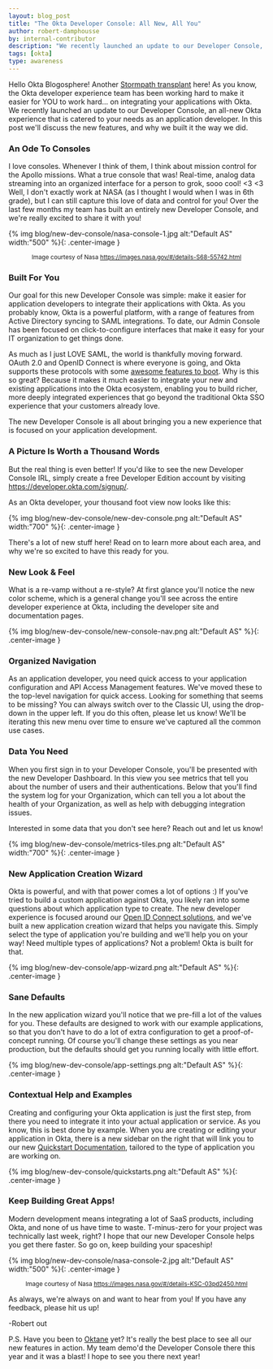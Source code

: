 ```yaml
---
layout: blog_post
title: "The Okta Developer Console: All New, All You"
author: robert-damphousse
by: internal-contributor
description: "We recently launched an update to our Developer Console, an all-new Okta experience that is catered to your needs as an application developer."
tags: [okta]
type: awareness
---
```


Hello Okta Blogosphere! Another [Stormpath transplant](https://www.okta.com/blog/2017/03/stormpath-welcome-to-Okta/) here! As you know, the Okta developer experience team has been working hard to make it easier for YOU to work hard... on integrating your applications with Okta. We recently launched an update to our Developer Console, an all-new Okta experience that is catered to your needs as an application developer.  In this post we'll discuss the new features, and why we built it the way we did.

### An Ode To Consoles

I love consoles. Whenever I think of them, I think about mission control for the Apollo missions.  What a true console that was! Real-time, analog data streaming into an organized interface for a person to grok, sooo cool! <3 <3 Well, I don't exactly work at NASA (as I thought I would when I was in 6th grade), but I can still capture this love of data and control for you! Over the last few months my team has built an entirely new Developer Console, and we're really excited to share it with you!

{% img blog/new-dev-console/nasa-console-1.jpg alt:"Default AS" width:"500" %}{: .center-image }

<center><small>Image courtesy of Nasa <a href="https://images.nasa.gov/#/details-S68-55742.html">https://images.nasa.gov/#/details-S68-55742.html</a></small></center>

### Built For You

Our goal for this new Developer Console was simple: make it easier for application developers to integrate their applications with Okta. As you probably know, Okta is a powerful platform, with a range of features from Active Directory syncing to SAML integrations. To date, our Admin Console has been focused on click-to-configure interfaces that make it easy for your IT organization to get things done.

As much as I just LOVE SAML, the world is thankfully moving forward. OAuth 2.0 and OpenID Connect is where everyone is going, and Okta supports these protocols with some [awesome features to boot](https://developer.okta.com/use_cases/api_access_management/). Why is this so great? Because it makes it much easier to integrate your new and existing applications into the Okta ecosystem, enabling you to build richer, more deeply integrated experiences that go beyond the traditional Okta SSO experience that your customers already love.

The new Developer Console is all about bringing you a new experience that is focused on your application development.

### A Picture Is Worth a Thousand Words

But the real thing is even better!  If you'd like to see the new Developer Console IRL, simply create a free Developer Edition account by visiting <a href="https://developer.okta.com/signup/">https://developer.okta.com/signup/</a>.

As an Okta developer, your thousand foot view now looks like this:

{% img blog/new-dev-console/new-dev-console.png alt:"Default AS" width:"700" %}{: .center-image }

There's a lot of new stuff here!  Read on to learn more about each area, and why we're so excited to have this ready for you.

### New Look & Feel

What is a re-vamp without a re-style?  At first glance you'll notice the new color scheme, which is a general change you'll see across the entire developer experience at Okta, including the developer site and documentation pages.

{% img blog/new-dev-console/new-console-nav.png alt:"Default AS" %}{: .center-image }

### Organized Navigation

As an application developer, you need quick access to your application configuration and API Access Management features.  We've moved these to the top-level navigation for quick access.  Looking for something that seems to be missing?  You can always switch over to the Classic UI, using the drop-down in the upper left.  If you do this often, please let us know!  We'll be iterating this new menu over time to ensure we've captured all the common use cases.

### Data You Need

When you first sign in to your Developer Console, you'll be presented with the new Developer Dashboard.  In this view you see metrics that tell you about the number of users and their authentications.  Below that you'll find the system log for your Organization, which can tell you a lot about the health of your Organization, as well as help with debugging integration issues.

Interested in some data that you don't see here?  Reach out and let us know!

{% img blog/new-dev-console/metrics-tiles.png alt:"Default AS" width:"700" %}{: .center-image }

### New Application Creation Wizard

Okta is powerful, and with that power comes a lot of options :) If you've tried to build a custom application against Okta, you likely ran into some questions about which application type to create.  The new developer experience is focused around our [Open ID Connect solutions](https://developer.okta.com/docs/api/resources/oidc), and we've built a new application creation wizard that helps you navigate this.  Simply select the type of application you're building and we'll help you on your way!  Need multiple types of applications?  Not a problem!  Okta is built for that.

{% img blog/new-dev-console/app-wizard.png alt:"Default AS" %}{: .center-image }

### Sane Defaults

In the new application wizard you'll notice that we pre-fill a lot of the values for you.  These defaults are designed to work with our example applications, so that you don't have to do a lot of extra configuration to get a proof-of-concept running.  Of course you'll change these settings as you near production, but the defaults should get you running locally with little effort.

{% img blog/new-dev-console/app-settings.png alt:"Default AS" %}{: .center-image }

### Contextual Help and Examples

Creating and configuring your Okta application is just the first step, from there you need to integrate it into your actual application or service.  As you know, this is best done by example.  When you are creating or editing your application in Okta, there is a new sidebar on the right that will link you to our new [Quickstart Documentation](https://developer.okta.com/quickstart/), tailored to the type of application you are working on.

{% img blog/new-dev-console/quickstarts.png alt:"Default AS" %}{: .center-image }

### Keep Building Great Apps!

Modern development means integrating a lot of SaaS products, including Okta, and none of us have time to waste.  T-minus-zero for your project was technically last week, right? I hope that our new Developer Console helps you get there faster.  So go on, keep building your spaceship!

{% img blog/new-dev-console/nasa-console-2.jpg alt:"Default AS" width:"500" %}{: .center-image }

<center><small>Image courtesy of Nasa <a href="https://images.nasa.gov/#/details-KSC-03pd2450.html">https://images.nasa.gov/#/details-KSC-03pd2450.html</a></small></center>

As always, we're always on and want to hear from you!  If you have any feedback, please hit us up!

-Robert out

P.S. Have you been to [Oktane](https://www.okta.com/oktane) yet?  It's really the best place to see all our new features in action.  My team demo'd the Developer Console there this year and it was a blast!  I hope to see you there next year!
